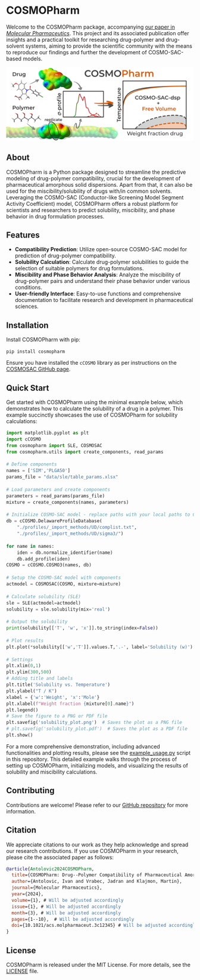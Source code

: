 # COSMOPharm

Welcome to the COSMOPharm package, accompanying [our paper in *Molecular Pharmaceutics*](https://doi.org/10.1021/acs.molpharmaceut.4c00342). This project and its associated publication offer insights and a practical toolkit for researching drug-polymer and drug-solvent systems, aiming to provide the scientific community with the means to reproduce our findings and further the development of COSMO-SAC-based models.

<p align="center">
  <!-- <img src="https://github.com/usnistgov/COSMOSAC/raw/master/JCTC2020.PNG" alt="TOC Figure" width="500"> -->
  <img src="https://github.com/ivanantolo/cosmopharm/raw/main/TOC.png" alt="TOC Figure">
</p>

## About 

COSMOPharm is a Python package designed to streamline the predictive modeling of drug-polymer compatibility, crucial for the development of pharmaceutical amorphous solid dispersions. Apart from that, it can also be used for the miscibility/solubility of drugs with/in common solvents. Leveraging the COSMO-SAC (Conductor-like Screening Model Segment Activity Coefficient) model, COSMOPharm offers a robust platform for scientists and researchers to predict solubility, miscibility, and phase behavior in drug formulation processes.

## Features

- **Compatibility Prediction**: Utilize open-source COSMO-SAC model for prediction of drug-polymer compatibility.
- **Solubility Calculation**: Calculate drug-polymer solubilities to guide the selection of suitable polymers for drug formulations.
- **Miscibility and Phase Behavior Analysis**: Analyze the miscibility of drug-polymer pairs and understand their phase behavior under various conditions.
- **User-friendly Interface**: Easy-to-use functions and comprehensive documentation to facilitate research and development in pharmaceutical sciences.

## Installation

Install COSMOPharm with pip:

`pip install cosmopharm`

Ensure you have installed the `cCOSMO` library as per instructions on the [COSMOSAC GitHub page](https://github.com/usnistgov/COSMOSAC).

## Quick Start

Get started with COSMOPharm using the minimal example below, which demonstrates how to calculate the solubility of a drug in a polymer. This example succinctly showcases the use of COSMOPharm for solubility calculations:


```python
import matplotlib.pyplot as plt
import cCOSMO
from cosmopharm import SLE, COSMOSAC
from cosmopharm.utils import create_components, read_params

# Define components
names = ['SIM','PLGA50']
params_file = "data/sle/table_params.xlsx"

# Load parameters and create components
parameters = read_params(params_file)
mixture = create_components(names, parameters)

# Initialize COSMO-SAC model - replace paths with your local paths to COSMO profiles
db = cCOSMO.DelawareProfileDatabase(
    "./profiles/_import_methods/UD/complist.txt",
    "./profiles/_import_methods/UD/sigma3/")

for name in names:
    iden = db.normalize_identifier(name)
    db.add_profile(iden)
COSMO = cCOSMO.COSMO3(names, db)

# Setup the COSMO-SAC model with components
actmodel = COSMOSAC(COSMO, mixture=mixture)

# Calculate solubility (SLE)
sle = SLE(actmodel=actmodel)
solubility = sle.solubility(mix='real')

# Output the solubility
print(solubility[['T', 'w', 'x']].to_string(index=False))

# Plot results
plt.plot(*solubility[['w','T']].values.T,'.-', label='Solubility (w)')

# Settings
plt.xlim(0,1)
plt.ylim(300,500)
# Adding title and labels
plt.title('Solubility vs. Temperature')
plt.ylabel("T / K")
xlabel = {'w':'Weight', 'x':'Mole'}
plt.xlabel(f"Weight fraction {mixture[0].name}")
plt.legend()
# Save the figure to a PNG or PDF file
plt.savefig('solubility_plot.png')  # Saves the plot as a PNG file
# plt.savefig('solubility_plot.pdf')  # Saves the plot as a PDF file
plt.show()
```

For a more comprehensive demonstration, including advanced functionalities and plotting results, please see the [example_usage.py](https://github.com/ivanantolo/cosmopharm/blob/main/example_usage.py) script in this repository. This detailed example walks through the process of setting up COSMOPharm, initializing models, and visualizing the results of solubility and miscibility calculations.

## Contributing

Contributions are welcome! Please refer to our [GitHub repository](https://github.com/ivanantolo/cosmopharm) for more information.

## Citation

We appreciate citations to our work as they help acknowledge and spread our research contributions. If you use COSMOPharm in your research, please cite the associated paper as follows:

```bibtex
@article{Antolovic2024COSMOPharm,
  title={COSMOPharm: Drug--Polymer Compatibility of Pharmaceutical Amorphous Solid Dispersions from COSMO-SAC},
  author={Antolovic, Ivan and Vrabec, Jadran and Klajmon, Martin},
  journal={Molecular Pharmaceutics},
  year={2024},
  volume={1}, # Will be adjusted accordingly
  issue={1}, # Will be adjusted accordingly
  month={3}, # Will be adjusted accordingly
  pages={1--10},  # Will be adjusted accordingly
  doi={10.1021/acs.molpharmaceut.3c12345} # Will be adjusted accordingly
}
```

## License

COSMOPharm is released under the MIT License. For more details, see the [LICENSE](https://github.com/ivanantolo/cosmopharm/LICENSE) file.
